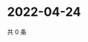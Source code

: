 # 2022-04-24

共 0 条

<!-- BEGIN WEIBO -->
<!-- 最后更新时间 Sun Apr 24 2022 10:34:33 GMT+0800 (China Standard Time) -->

<!-- END WEIBO -->
